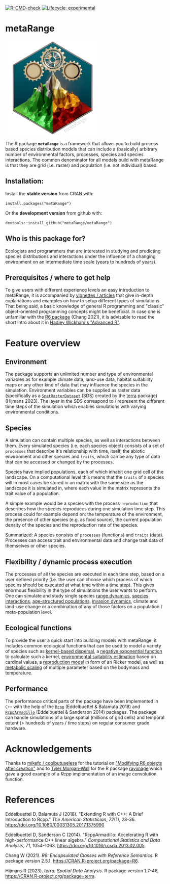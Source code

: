 [![R-CMD-check](https://github.com/metaRange/metaRange/actions/workflows/check-standard.yaml/badge.svg)](https://github.com/metaRange/metaRange/actions)
[![Lifecycle: experimental](https://img.shields.io/badge/lifecycle-experimental-orange.svg)](https://lifecycle.r-lib.org/articles/stages.html#experimental)

# metaRange
![](man/figures/logo.png)

The R package **`metaRange`** is a framework that allows you to build process based species distribution models that can include a (basically) arbitrary number of environmental factors, processes, species and species interactions.
The common denominator for all models build with metaRange is that they are grid (i.e. raster) and population (i.e. not individual) based.


## Installation:
Install the **stable version** from CRAN with:
```
install.packages("metaRange")
```

Or the **development version** from github with:
```
devtools::install_github("metaRange/metaRange")
```

## Who is this package for?
Ecologists and programmers that are interested in studying and predicting species distributions and interactions under the influence of a changing environment on an intermediate time scale (years to hundreds of years).

## Prerequisites / where to get help
To give users with different experience levels an easy introduction to metaRange, it is accompanied by [vignettes / articles](https://metarange.github.io/metaRange/articles/index.html) that give in-depth explanations and examples on how to setup different types of simulations.
That being said, a basic knowledge of general R programming and "classic" object-oriented programming concepts might be beneficial.
In case one is unfamiliar with the [R6 package](https://r6.r-lib.org/articles/Introduction.html) (Chang 2021), it is advisable to read the short intro about it in [Hadley Wickham's "Advanced R"](https://adv-r.hadley.nz/r6.html).

# Feature overview

## Environment
The package supports an unlimited number and type of environmental variables as for example climate data, land-use data, habitat suitability maps or any other kind of data that may influence the species in the simulation.
Environment variables can be supplied as raster data (specifically as a [`SpatRasterDataset`](https://rspatial.github.io/terra/reference/sds.html) (SDS) created by the [terra](https://rspatial.github.io/terra/index.html) package) (Hijmans 2023).
The layer in the SDS correspond to / represent the different time steps of the simulation which enables simulations with varying environmental conditions.

## Species
A simulation can contain multiple species, as well as interactions between them.
Every simulated species (i.e. each species object) consists of a set of `processes` that describe it's relationship with time, itself, the abiotic environment and other species and `traits`, which can be any type of data that can be accessed or changed by the processes.

Species have implied populations, each of which inhabit one grid cell of the landscape.
On a computational level this means that the `traits` of a species will in most cases be stored in an matrix with the same size as the landscape it is simulated in, where each value in the matrix represents the trait value of a population.

A simple example would be a species with the process `reproduction` that describes how the species reproduces during one simulation time step.
This process could for example depend on: the temperature of the environment, the presence of other species (e.g. as food source), the current population density of the species and the reproduction rate of the species.

Summarized: A species consists of `processes` (functions) and `traits` (data).
Processes can access trait and environmental data and change trait data of themselves or other species.


## Flexibility / dynamic process execution
The processes of all the species are executed in each time step, based on a user defined priority (i.e. the user can choose which process of which species should be executed at what time within a time step).
This gives enormous flexibility in the type of simulations the user wants to perform.
One can simulate and study single species [range dynamics](https://metarange.github.io/metaRange/articles/metaRange.html), [species interactions](https://metarange.github.io/metaRange/articles/03_species_interactions.html), [age-structured populations](https://metarange.github.io/metaRange/articles/06_age-structured-populations.html), [invasion dynamics](https://metarange.github.io/metaRange/articles/02_advanced_setup.html#interaction-with-the-priority-queue), climate and land-use change or a combination of any of those factors on a population / meta-population level.

## Ecological functions
To provide the user a quick start into building models with metaRange, it includes common ecological functions that can be used to model a variety of species such as [kernel-based dispersal](https://metarange.github.io/metaRange/reference/dispersal.html), a [negative exponential function](https://metarange.github.io/metaRange/reference/negative_exponential_function.html) to calculate such a kernel, [environmental suitability estimation](https://metarange.github.io/metaRange/reference/calculate_suitability.html) based on cardinal values, a [reproduction model](https://metarange.github.io/metaRange/reference/ricker_reproduction_model.html) in form of an Ricker model, as well as [metabolic scaling](https://metarange.github.io/metaRange/reference/metabolic_scaling.html) of multiple parameter based on the bodymass and temperature.

## Performance
The performance critical parts of the package have been implemented in `C++` with the help of the [`Rcpp`](https://www.rcpp.org/) (Eddelbuettel & Balamuta 2018) and [`RcppArmadillo`](https://github.com/RcppCore/RcppArmadillo) (Eddelbuettel & Sanderson 2014) packages.
The package can handle simulations of a large spatial (millions of grid cells) and temporal extent (> hundreds of years / time steps) on regular consumer grade hardware.

# Acknowledgements
Thanks to  [mikefc / coolbutuseless](https://github.com/coolbutuseless) for the tutorial on ["Modifying R6 objects after creation"](https://coolbutuseless.github.io/2021/02/19/modifying-r6-objects-after-creation/) and to [Tyler Morgan-Wall](https://github.com/tylermorganwall) for the R package [rayimage](https://github.com/tylermorganwall/rayimage) which gave a good example of a *Rcpp* implementation of an image convolution function.

# References

Eddelbuettel D, Balamuta J (2018). "Extending R with C++: A Brief
Introduction to Rcpp." _The American Statistician_, *72*(1), 28-36.
<https://doi.org/10.1080/00031305.2017.1375990>

Eddelbuettel D, Sanderson C (2014). "RcppArmadillo: Accelerating R
with high-performance C++ linear algebra." _Computational Statistics
and Data Analysis_, *71*, 1054-1063.
<https://doi.org/10.1016/j.csda.2013.02.005>

Chang W (2021). _R6: Encapsulated Classes with Reference Semantics_.
R package version 2.5.1, <https://CRAN.R-project.org/package=R6>.

Hijmans R (2023). _terra: Spatial Data Analysis_. R package version
1.7-46, <https://CRAN.R-project.org/package=terra>.

